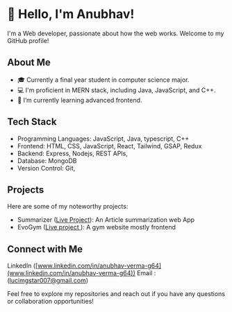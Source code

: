 # 👋 Hello, I'm Anubhav!

I'm a Web developer, passionate about how the web works. Welcome to my GitHub profile!

## About Me

- 🎓 Currently a final year student in computer science major.
- 💻 I'm proficient in MERN stack, including Java, JavaScript, and C++.
- 🌱 I’m currently learning advanced frontend.


## Tech Stack

- Programming Languages: JavaScript, Java, typescript, C++ 
- Frontend: HTML, CSS, JavaScript, React, Tailwind, GSAP, Redux 
- Backend: Express, Nodejs, REST APIs, 
- Database: MongoDB
- Version Control: Git,

## Projects

Here are some of my noteworthy projects:

- Summarizer ([Live Project](https://sumzz-ai.netlify.app)): An Article summarization web App
- EvoGym ([Live project ](https://mygymapp.netlify.app/)): A gym website mostly frontend


## Connect with Me

LinkedIn ([www.linkedin.com/in/anubhav-verma-g64](www.linkedin.com/in/anubhav-verma-g64))
Email : ([lucimgstar007@gmail.com](lucimgstar007@gmail.com))


Feel free to explore my repositories and reach out if you have any questions or collaboration opportunities!
